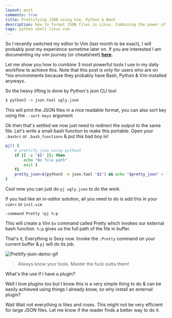 ```yaml
---
layout: post
comments: true
title: Prettifying JSON using Vim, Python & Bash 
description: How to format JSON files in Linux. Combining the power of Bash, Python and Vim to prettify JSON files without any external plugins
tags: python shell linux vim
---
```



So I recently switched my editor to Vim (last month to be exact), I will probably post my experience sometime later on. If you are interested I am documenting my vim journey (or cheatsheet) [**here**](https://github.com/Bhupesh-V/til/blob/master/Vim/my-vim-cheatsheet.md).

Let me show you how to combine 3 most powerful tools I use in my daily workflow to achieve this. Note that this post is only for users who are on *nix environments because they probably have Bash, Python & Vim installed anyways.

So the heavy lifting is done by Python's json CLI tool

```bash
$ python3 -m json.tool ugly.json
```

This will print the JSON files in a nice readable format, you can also sort key using the `--sort-keys` argument

Ok then that's settled we now just need to redirect the output to the same file.
Let's write a small bash function to make this portable. Open your `.bashrc` or `.bash_functions` & put this bad boy in!

```bash
pj() {
    # prettify json using python3
    if [[ -z "$1" ]]; then
        echo "No file path"
        exit 1
    fi
    pretty_json=$(python3 -m json.tool "$1") && echo "$pretty_json" > "$1"
}
```

Cool now you can just do `pj ugly.json` to do the work.

If you had like an in-editor solution, all you need to do is add this in your `vimrc` or `init.vim`

```vim
:command Pretty !pj %:p
```

This will create a Vim `Ex` command called Pretty which invokes our external bash function. `%:p` gives us the full path of the file in buffer.

That's it, Everything is Sexy now. Invoke the `:Pretty` command on your current buffer & `pj` will do its job.

![Prettify-json-demo-gif](https://drive.google.com/uc?export=view&id=1ZMGVYbc5hHfBxtlQLLSr_K6kaox8Indj)

<!-- <video playsinline width="100%" controls style="margin-top: 12px" src="https://user-images.githubusercontent.com/34342551/102857778-0c09b500-444f-11eb-9028-69dca7627ce5.mp4"> -->
<!-- Your browser does not support the video tag. -->
<!-- </video> -->

> Always know your tools. Master the fuck outta them!

What's the use if I have a plugin?

Well I love plugins too but I know this is a very simple thing to do & can be easily achieved using things I already know, so why install an external plugin?

Wait Wait not everything is lilies and roses. This might not be very efficient for large JSON files. Let me know if the reader finds a better way to do it.

